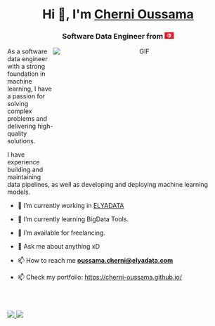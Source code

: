 <h1 align="center">Hi 👋, I'm <a href="https://cherni-oussama.github.io/" target="blank">
Cherni Oussama</a></h1>
<h3 align="center"> Software Data Engineer from <img src='TN@2x.png' width='21' height='15'> </h3>

<a target="_blank" align="center">
  <img align="right" top="500" height="300" width="400" alt="GIF" src="https://media.giphy.com/media/SWoSkN6DxTszqIKEqv/giphy.gif">
</a>

As a software data engineer with a strong foundation in machine learning, I have a passion for solving complex problems and delivering high-quality solutions. 

I have experience building and maintaining data pipelines, as well as developing and deploying machine learning models.


- 🔭 I’m currently working in <a href="https://www.elyadata.com/" target="blank">ELYADATA</a>

- 🌱 I’m currently learning BigData Tools.

- 🤝 I’m available for freelancing.

- 💬 Ask me about anything xD

- 📫 How to reach me **oussama.cherni@elyadata.com**

- 📫 Check my portfolio: https://cherni-oussama.github.io/

</br>

<br/>
<p align="left">
  <a href="https://abhigyantrips.dev/">
  <img width="49.5%" src="https://github-readme-stats.vercel.app/api?username=cherni-oussama&show_icons=true&theme=transparent" />
  <img width="49.5%" src="https://streak-stats.demolab.com/?user=cherni-oussama&theme=tokyonight" />
  </a>
</p>
<br>
